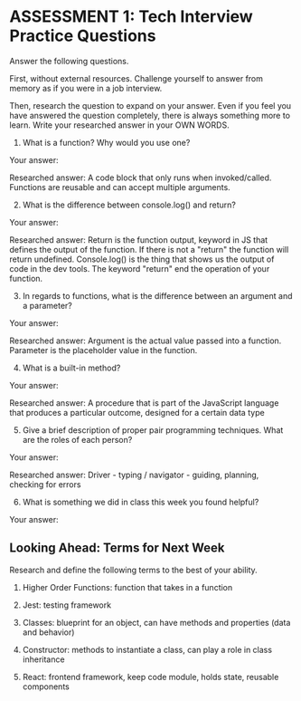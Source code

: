 # ASSESSMENT 1: Tech Interview Practice Questions
Answer the following questions.

First, without external resources. Challenge yourself to answer from memory as if you were in a job interview.

Then, research the question to expand on your answer. Even if you feel you have answered the question completely, there is always something more to learn. Write your researched answer in your OWN WORDS.

1. What is a function? Why would you use one?

  Your answer:

  Researched answer: A code block that only runs when invoked/called. Functions are reusable and can accept multiple arguments.



2. What is the difference between console.log() and return?

  Your answer:

  Researched answer: Return is the function output, keyword in JS that defines the output of the function. If there is not a "return" the function will return undefined. Console.log() is the thing that shows us the output of code in the dev tools. The keyword "return" end the operation of your function.



3. In regards to functions, what is the difference between an argument and a parameter?

  Your answer:

  Researched answer: Argument is the actual value passed into a function. Parameter is the placeholder value in the function.



4. What is a built-in method?

  Your answer:

  Researched answer: A procedure that is part of the JavaScript language that produces a particular outcome, designed for a certain data type



5. Give a brief description of proper pair programming techniques. What are the roles of each person?

  Your answer:

  Researched answer: Driver - typing / navigator - guiding, planning, checking for errors



6. What is something we did in class this week you found helpful?  

  Your answer:



## Looking Ahead: Terms for Next Week

Research and define the following terms to the best of your ability.

1. Higher Order Functions: function that takes in a function

2. Jest: testing framework

3. Classes: blueprint for an object, can have methods and properties (data and behavior)

4. Constructor: methods to instantiate a class, can play a role in class inheritance

5. React: frontend framework, keep code module, holds state, reusable components
